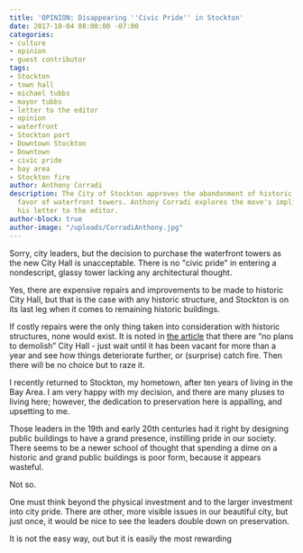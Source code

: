 ```yaml
---
title: 'OPINION: Disappearing ''Civic Pride'' in Stockton'
date: 2017-10-04 08:00:00 -07:00
categories:
- culture
- opinion
- guest contributor
tags:
- Stockton
- town hall
- michael tubbs
- mayor tubbs
- letter to the editor
- opinion
- waterfront
- Stockton port
- Downtown Stockton
- Downtown
- civic pride
- bay area
- Stockton fire
author: Anthony Corradi
description: The City of Stockton approves the abandonment of historic City Hall in
  favor of waterfront towers. Anthony Corradi explores the move's implications in
  his letter to the editor.
author-block: true
author-image: "/uploads/CorradiAnthony.jpg"
---
```


Sorry, city leaders, but the decision to purchase the waterfront towers as the new City Hall is unacceptable. There is no "civic pride" in entering a nondescript, glassy tower lacking any architectural thought. 

Yes, there are expensive repairs and improvements to be made to historic City Hall, but that is the case with any historic structure, and Stockton is on its last leg when it comes to remaining historic buildings. 

If costly repairs were the only thing taken into consideration with historic structures, none would exist. It is noted in [the article](http://www.recordnet.com/news/20170919/council-approves-waterfront-city-hall/1) that there are “no plans to demolish” City Hall - just wait until it has been vacant for more than a year and see how things deteriorate further, or (surprise) catch fire. Then there will be no choice but to raze it. 

I recently returned to Stockton, my hometown, after ten years of living in the Bay Area. I am very happy with my decision, and there are many pluses to living here; however, the dedication to preservation here is appalling, and upsetting to me. 

Those leaders in the 19th and early 20th centuries had it right by designing public buildings to have a grand presence, instilling pride in our society. There seems to be a newer school of thought that spending a dime on a historic and grand public buildings is poor form, because it appears wasteful.

Not so. 

One must think beyond the physical investment and to the larger investment into city pride. There are other, more visible issues in our beautiful city, but just once, it would be nice to see the leaders double down on preservation. 

It is not the easy way, out but it is easily the most rewarding
